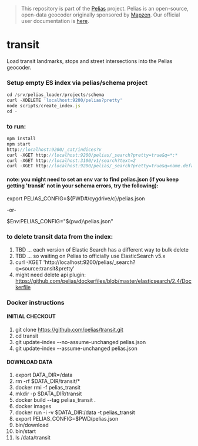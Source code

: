 >This repository is part of the [Pelias](https://github.com/pelias/pelias)
>project. Pelias is an open-source, open-data geocoder originally sponsored by
>[Mapzen](https://www.mapzen.com/). Our official user documentation is
>[here](https://github.com/pelias/documentation).

# transit
Load transit landmarks, stops and street intersections into the Pelias geocoder.

### Setup empty ES index via pelias/schema project
```javascript
cd /srv/pelias_loader/projects/schema
curl -XDELETE 'localhost:9200/pelias?pretty'
node scripts/create_index.js
cd -
```

### to run:
```javascript
npm install
npm start
http://localhost:9200/_cat/indices?v
curl -XGET http://localhost:9200/pelias/_search?pretty=true&q=*:*
curl -XGET http://localhost:3100/v1/search?text=2
curl -XGET http://localhost:9200/pelias/_search?pretty=true&q=name.default:*SMART%20Stop*
```

#### note: you might need to set an env var to find pelias.json (if you keep getting 'transit' not in your schema errors, try the following):
export PELIAS_CONFIG=${PWD#/cygdrive/c}/pelias.json

 -or-

$Env:PELIAS_CONFIG="$(pwd)\pelias.json"


### to delete transit data from the index:
1. TBD ... each version of Elastic Search has a different way to bulk delete
1. TBD ... so waiting on Pelias to officially use ElasticSearch v5.x  
1. curl -XGET 'http://localhost:9200/pelias/_search?q=source:transit&pretty'
1. might need delete api plugin: https://github.com/pelias/dockerfiles/blob/master/elasticsearch/2.4/Dockerfile


### Docker instructions

#### INITIAL CHECKOUT
1. git clone https://github.com/pelias/transit.git
1. cd transit
1. git update-index --no-assume-unchanged pelias.json
1. git update-index --assume-unchanged pelias.json

#### DOWNLOAD DATA
1. export DATA_DIR=/data
1. rm -rf $DATA_DIR/transit/*
1. docker rmi -f pelias_transit
1. mkdir -p $DATA_DIR/transit
1. docker build --tag pelias_transit .
1. docker images
1. docker run -i -v $DATA_DIR:/data -t pelias_transit
1. export PELIAS_CONFIG=$PWD/pelias.json
1. bin/download
1. bin/start
1. ls /data/transit

